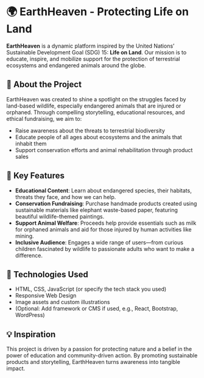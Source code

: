 # 🌍 EarthHeaven - Protecting Life on Land

**EarthHeaven** is a dynamic platform inspired by the United Nations’ Sustainable Development Goal (SDG) 15: **Life on Land**. Our mission is to educate, inspire, and mobilize support for the protection of terrestrial ecosystems and endangered animals around the globe.

## 🐘 About the Project

EarthHeaven was created to shine a spotlight on the struggles faced by land-based wildlife, especially endangered animals that are injured or orphaned. Through compelling storytelling, educational resources, and ethical fundraising, we aim to:

- Raise awareness about the threats to terrestrial biodiversity
- Educate people of all ages about ecosystems and the animals that inhabit them
- Support conservation efforts and animal rehabilitation through product sales

## 🎯 Key Features

- **Educational Content**: Learn about endangered species, their habitats, threats they face, and how we can help.
- **Conservation Fundraising**: Purchase handmade products created using sustainable materials like elephant waste-based paper, featuring beautiful wildlife-themed paintings.
- **Support Animal Welfare**: Proceeds help provide essentials such as milk for orphaned animals and aid for those injured by human activities like mining.
- **Inclusive Audience**: Engages a wide range of users—from curious children fascinated by wildlife to passionate adults who want to make a difference.

## 🌿 Technologies Used

- HTML, CSS, JavaScript (or specify the tech stack you used)
- Responsive Web Design
- Image assets and custom illustrations
- (Optional: Add framework or CMS if used, e.g., React, Bootstrap, WordPress)

## 💡 Inspiration

This project is driven by a passion for protecting nature and a belief in the power of education and community-driven action. By promoting sustainable products and storytelling, EarthHeaven turns awareness into tangible impact.
